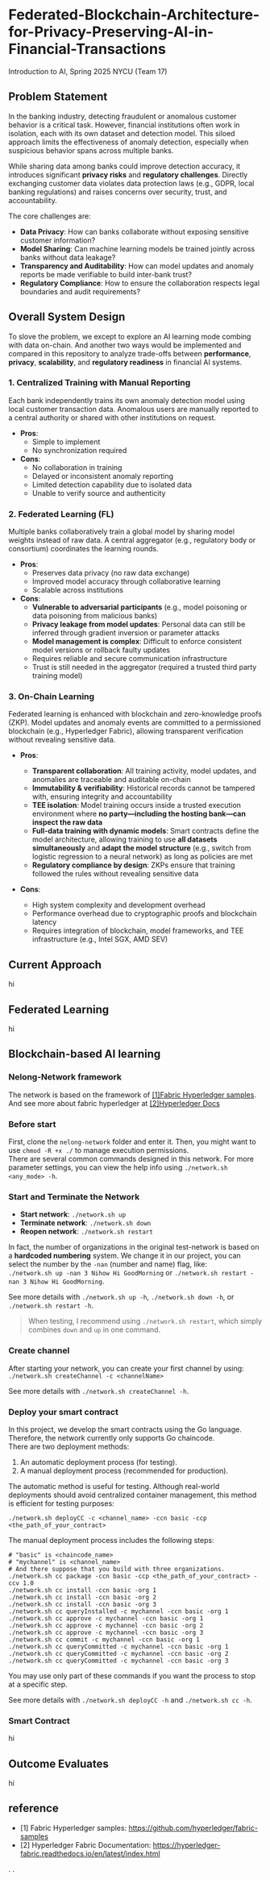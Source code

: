 # Federated-Blockchain-Architecture-for-Privacy-Preserving-AI-in-Financial-Transactions
Introduction to AI, Spring 2025 NYCU (Team 17)

## Problem Statement

In the banking industry, detecting fraudulent or anomalous customer behavior is a critical task. However, financial institutions often work in isolation, each with its own dataset and detection model. This siloed approach limits the effectiveness of anomaly detection, especially when suspicious behavior spans across multiple banks.

While sharing data among banks could improve detection accuracy, it introduces significant **privacy risks** and **regulatory challenges**. Directly exchanging customer data violates data protection laws (e.g., GDPR, local banking regulations) and raises concerns over security, trust, and accountability.

The core challenges are:

- **Data Privacy**: How can banks collaborate without exposing sensitive customer information?
- **Model Sharing**: Can machine learning models be trained jointly across banks without data leakage?
- **Transparency and Auditability**: How can model updates and anomaly reports be made verifiable to build inter-bank trust?
- **Regulatory Compliance**: How to ensure the collaboration respects legal boundaries and audit requirements?

## Overall System Design
To slove the problem, we except to explore an AI learning mode combing with data on-chain. And another two ways would be implemented and compared in this repository to analyze trade-offs between **performance**, **privacy**, **scalability**, and **regulatory readiness** in financial AI systems.
### 1. Centralized Training with Manual Reporting

Each bank independently trains its own anomaly detection model using local customer transaction data. Anomalous users are manually reported to a central authority or shared with other institutions on request.

- **Pros**:
  - Simple to implement
  - No synchronization required
- **Cons**:
  - No collaboration in training
  - Delayed or inconsistent anomaly reporting
  - Limited detection capability due to isolated data
  - Unable to verify source and authenticity

### 2. Federated Learning (FL)

Multiple banks collaboratively train a global model by sharing model weights instead of raw data. A central aggregator (e.g., regulatory body or consortium) coordinates the learning rounds.

- **Pros**:
  - Preserves data privacy (no raw data exchange)
  - Improved model accuracy through collaborative learning
  - Scalable across institutions
- **Cons**:
  - **Vulnerable to adversarial participants** (e.g., model poisoning or data poisoning from malicious banks)
  - **Privacy leakage from model updates**: Personal data can still be inferred through gradient inversion or parameter attacks
  - **Model management is complex**: Difficult to enforce consistent model versions or rollback faulty updates
  - Requires reliable and secure communication infrastructure
  - Trust is still needed in the aggregator (required a trusted third party training model)

### 3. On-Chain Learning

Federated learning is enhanced with blockchain and zero-knowledge proofs (ZKP). Model updates and anomaly events are committed to a permissioned blockchain (e.g., Hyperledger Fabric), allowing transparent verification without revealing sensitive data.

- **Pros**:
  - **Transparent collaboration**: All training activity, model updates, and anomalies are traceable and auditable on-chain
  - **Immutability & verifiability**: Historical records cannot be tampered with, ensuring integrity and accountability
  - **TEE isolation**: Model training occurs inside a trusted execution environment where **no party—including the hosting bank—can inspect the raw data**
  - **Full-data training with dynamic models**: Smart contracts define the model architecture, allowing training to use **all datasets simultaneously** and **adapt the model structure** (e.g., switch from logistic regression to a neural network) as long as policies are met
  - **Regulatory compliance by design**: ZKPs ensure that training followed the rules without revealing sensitive data

- **Cons**:
  - High system complexity and development overhead
  - Performance overhead due to cryptographic proofs and blockchain latency
  - Requires integration of blockchain, model frameworks, and TEE infrastructure (e.g., Intel SGX, AMD SEV)


## Current Approach
hi

## Federated Learning
hi

## Blockchain-based AI learning
### Nelong-Network framework
The network is based on the framework of [[1]Fabric Hyperledger samples][ref1]. And see more about fabric hyperledger at [[2]Hyperledger Docs][ref2]

### Before start
First, clone the `nelong-network` folder and enter it. Then, you might want to use `chmod -R +x ./` to manage execution permissions.  
There are several common commands designed in this network. For more parameter settings, you can view the help info using `./network.sh <any_mode> -h`.

### Start and Terminate the Network
* **Start network**: `./network.sh up`
* **Terminate network**: `./network.sh down`
* **Reopen network**: `./network.sh restart`

In fact, the number of organizations in the original test-network is based on a **hardcoded numbering** system. We change it in our project, you can select the number by the `-nan` (number and name) flag, like:  
  `./network.sh up -nan 3 Nihow Hi GoodMorning` or `./network.sh restart -nan 3 Nihow Hi GoodMorning`.

See more details with `./network.sh up -h`, `./network.sh down -h`, or `./network.sh restart -h`.

> When testing, I recommend using `./network.sh restart`, which simply combines `down` and `up` in one command.

### Create channel
After starting your network, you can create your first channel by using:
  `./network.sh createChannel -c <channelName>`  

See more details with `./network.sh createChannel -h`.

### Deploy your smart contract
In this project, we develop the smart contracts using the Go language. Therefore, the network currently only supports Go chaincode.  
There are two deployment methods:  
1. An automatic deployment process (for testing).  
2. A manual deployment process (recommended for production).

The automatic method is useful for testing. Although real-world deployments should avoid centralized container management, this method is efficient for testing purposes:

```bash=
./network.sh deployCC -c <channel_name> -ccn basic -ccp <the_path_of_your_contract>
```
The manual deployment process includes the following steps:
```bash=
# "basic" is <chaincode_name>
# "mychannel" is <channel_name>
# And there suppose that you build with three organizations.
./network.sh cc package -ccn basic -ccp <the_path_of_your_contract> -ccv 1.0
./network.sh cc install -ccn basic -org 1
./network.sh cc install -ccn basic -org 2
./network.sh cc install -ccn basic -org 3
./network.sh cc queryInstalled -c mychannel -ccn basic -org 1
./network.sh cc approve -c mychannel -ccn basic -org 1
./network.sh cc approve -c mychannel -ccn basic -org 2
./network.sh cc approve -c mychannel -ccn basic -org 3
./network.sh cc commit -c mychannel -ccn basic -org 1
./network.sh cc queryCommitted -c mychannel -ccn basic -org 1
./network.sh cc queryCommitted -c mychannel -ccn basic -org 2
./network.sh cc queryCommitted -c mychannel -ccn basic -org 3
```
You may use only part of these commands if you want the process to stop at a specific step.

See more details with `./network.sh deployCC -h` and `./network.sh cc -h`.

### Smart Contract
hi

## Outcome Evaluates
hi

## reference
* <a id="ref1">[1]</a> Fabric Hyperledger samples: https://github.com/hyperledger/fabric-samples
* <a id="ref2">[2]</a> Hyperledger Fabric Documentation: https://hyperledger-fabric.readthedocs.io/en/latest/index.html  

[ref1]: #ref1
[ref2]: #ref2
.
.
